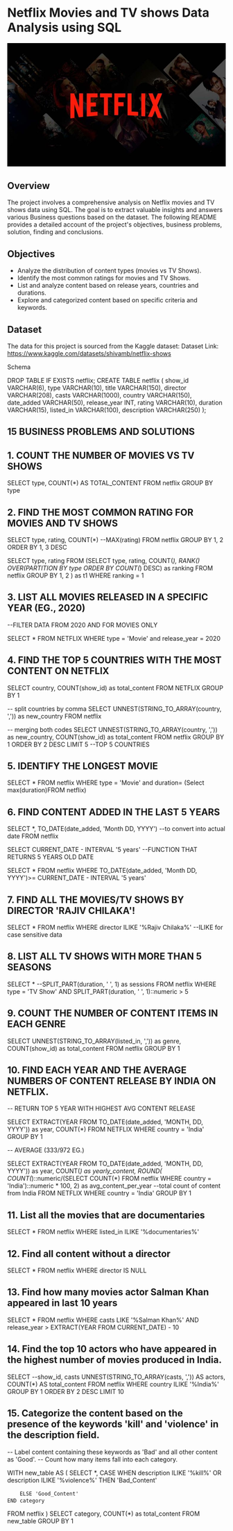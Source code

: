# Netflix Movies and TV shows Data Analysis using SQL
![Netflix Logo](https://github.com/fanTaestic/netflix_sql_project/blob/main/Netflix%20frenar%C3%A1%20a%20los%20usuarios%20que%20comparten%20la%20contrase%C3%B1a.jpeg)

## Overview
The project involves a comprehensive analysis on Netflix movies and TV shows data using SQL. The goal is to extract valuable insights and answers various Business questions based on the dataset. The following README provides a detailed account of the project's objectives, business problems, solution, finding and conclusions.

## Objectives
- Analyze the distribution of content types (movies vs TV Shows).
- Identify the most common ratings for movies and TV Shows.
- List and analyze content based on release years, countries and durations.
- Explore and categorized content based on specific criteria and keywords.

## Dataset
The data for this project is sourced from the Kaggle dataset:
Dataset Link: https://www.kaggle.com/datasets/shivamb/netflix-shows

Schema

DROP TABLE IF EXISTS netflix;
CREATE TABLE netflix
(
   show_id	VARCHAR(6),
   type VARCHAR(10),
   title VARCHAR(150),
   director	VARCHAR(208),
   casts VARCHAR(1000),
   country VARCHAR(150),
   date_added VARCHAR(50),
   release_year	INT,
   rating VARCHAR(10),
   duration	VARCHAR(15),
   listed_in VARCHAR(100),
   description VARCHAR(250)
);

## 15 BUSINESS PROBLEMS AND SOLUTIONS

## 1. COUNT THE NUMBER OF MOVIES VS TV SHOWS

SELECT type,
COUNT(*) AS TOTAL_CONTENT
FROM netflix
GROUP BY type

## 2. FIND THE MOST COMMON RATING FOR MOVIES AND TV SHOWS

SELECT 
    type,
    rating,
COUNT(*)
--MAX(rating)
FROM netflix
GROUP BY 1, 2
ORDER BY 1, 3 DESC



SELECT 
	   type,
	   rating
FROM 
	(SELECT 
	   type,
	   rating,
	   COUNT(*),
	   RANK() OVER(PARTITION BY type ORDER BY COUNT(*) DESC) as ranking
	FROM netflix
	GROUP BY 1, 2
) as t1
WHERE 
	ranking = 1
  
## 3. LIST ALL MOVIES RELEASED IN A SPECIFIC YEAR (EG., 2020)
   --FILTER DATA FROM 2020 AND FOR MOVIES ONLY
   
SELECT * FROM NETFLIX
WHERE 
	type = 'Movie'
	and release_year = 2020

## 4. FIND THE TOP 5 COUNTRIES WITH THE MOST CONTENT ON NETFLIX

SELECT 
	country,
	COUNT(show_id) as total_content
FROM NETFLIX
GROUP BY 1

-- split countries by comma 
SELECT 
	UNNEST(STRING_TO_ARRAY(country, ',')) as new_country
FROM netflix

-- merging both codes
SELECT 
	UNNEST(STRING_TO_ARRAY(country, ',')) as new_country,
	COUNT(show_id) as total_content
FROM netflix
GROUP BY 1
ORDER BY 2 DESC
LIMIT 5 --TOP 5 COUNTRIES



## 5. IDENTIFY THE LONGEST MOVIE

SELECT * FROM netflix
WHERE 
	type = 'Movie'
	and
	duration= (Select max(duration)FROM netflix)

## 6. FIND CONTENT ADDED IN THE LAST 5 YEARS

SELECT *,
	TO_DATE(date_added, 'Month DD, YYYY')   --to convert into actual date
FROM netflix 

SELECT CURRENT_DATE - INTERVAL '5 years' --FUNCTION THAT RETURNS 5 YEARS OLD DATE

SELECT *
FROM netflix 
WHERE 
	TO_DATE(date_added, 'Month DD, YYYY')>= CURRENT_DATE - INTERVAL '5 years'
	

## 7. FIND ALL THE MOVIES/TV SHOWS BY DIRECTOR 'RAJIV CHILAKA'!

SELECT * FROM netflix
WHERE director ILIKE '%Rajiv Chilaka%'    --ILIKE for case sensitive data



## 8. LIST ALL TV SHOWS WITH MORE THAN 5 SEASONS

SELECT *
	--SPLIT_PART(duration, ' ', 1) as sessions
FROM netflix
WHERE 
	type = 'TV Show'
	AND
	SPLIT_PART(duration, ' ', 1)::numeric > 5 


## 9. COUNT THE NUMBER OF CONTENT ITEMS IN EACH GENRE 

SELECT
	UNNEST(STRING_TO_ARRAY(listed_in, ',')) as genre,
	COUNT(show_id) as total_content
FROM netflix
GROUP BY 1


## 10. FIND EACH YEAR AND THE AVERAGE NUMBERS OF CONTENT RELEASE BY INDIA ON NETFLIX. 
-- RETURN TOP 5 YEAR WITH HIGHEST AVG CONTENT RELEASE

SELECT
	EXTRACT(YEAR FROM TO_DATE(date_added, 'MONTH, DD, YYYY')) as year,
	COUNT(*)
FROM NETFLIX
WHERE country = 'India'
GROUP BY 1

-- AVERAGE (333/972 EG.)

SELECT
	EXTRACT(YEAR FROM TO_DATE(date_added, 'MONTH, DD, YYYY')) as year,
	COUNT(*) as yearly_content,
	ROUND(
	COUNT(*)::numeric/(SELECT COUNT(*) FROM netflix WHERE country = 'India')::numeric * 
	100, 2) as avg_content_per_year
	--total count of content from India
FROM NETFLIX
WHERE country = 'India'
GROUP BY 1


## 11. List all the movies that are documentaries

SELECT * FROM netflix
WHERE
	listed_in ILIKE '%documentaries%'


## 12. Find all content without a director 

SELECT * FROM netflix
WHERE
	director IS NULL


## 13. Find how many movies actor Salman Khan appeared in last 10 years

SELECT * FROM netflix
WHERE
	casts LIKE '%Salman Khan%'
	AND 
	release_year > EXTRACT(YEAR FROM CURRENT_DATE) - 10


## 14. Find the top 10 actors who have appeared in the highest number of movies produced in India.

SELECT 
--show_id, casts
UNNEST(STRING_TO_ARRAY(casts, ',')) AS actors,
COUNT(*) AS total_content
FROM netflix 
WHERE country ILIKE '%India%'
GROUP BY 1
ORDER BY 2 DESC
LIMIT 10



## 15. Categorize the content based on the presence of the keywords 'kill' and 'violence' in the description field.
-- Label content containing these keywords as 'Bad' and all other content as 'Good'. 
-- Count how many items fall into each category.


WITH new_table
AS 
(
SELECT 
*,
	CASE 
	WHEN description ILIKE '%kill%' OR 
		description ILIKE '%violence%' THEN 'Bad_Content'

		ELSE 'Good_Content'
	END category
FROM netflix
)
SELECT
	category,
	COUNT(*) as total_content
FROM new_table
GROUP BY 1
